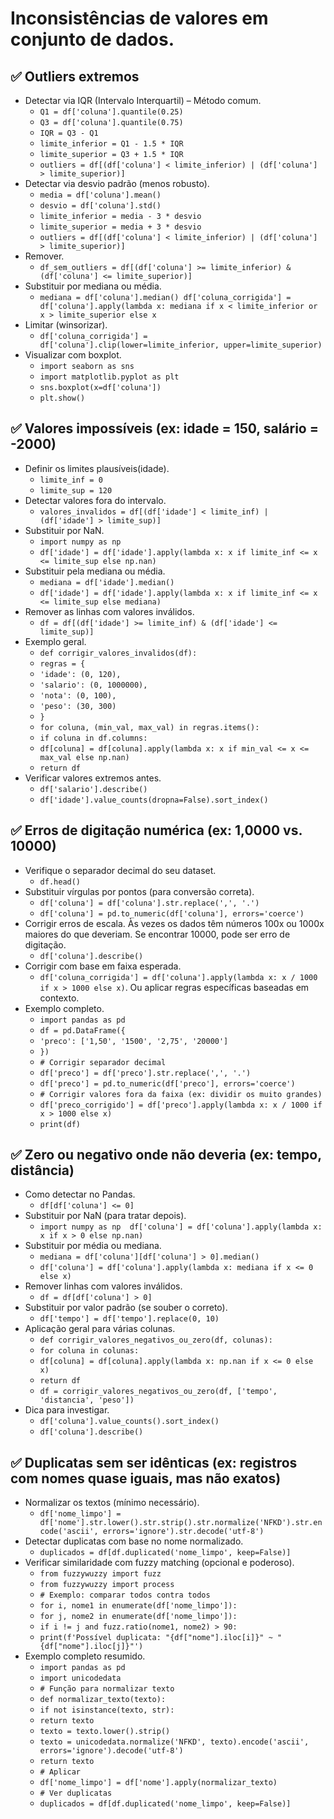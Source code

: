 # Inconsistências de valores em conjunto de dados.
## ✅ Outliers extremos
* Detectar via IQR (Intervalo Interquartil) – Método comum.
  * ```Q1 = df['coluna'].quantile(0.25)```
  * ```Q3 = df['coluna'].quantile(0.75)```
  * ```IQR = Q3 - Q1```
  * ```limite_inferior = Q1 - 1.5 * IQR```
  * ```limite_superior = Q3 + 1.5 * IQR```
  * ```outliers = df[(df['coluna'] < limite_inferior) | (df['coluna'] > limite_superior)]```
* Detectar via desvio padrão (menos robusto).
  * ```media = df['coluna'].mean()```
  * ```desvio = df['coluna'].std()```
  * ```limite_inferior = media - 3 * desvio```
  * ```limite_superior = media + 3 * desvio```
  * ```outliers = df[(df['coluna'] < limite_inferior) | (df['coluna'] > limite_superior)]```
* Remover.
  * ```df_sem_outliers = df[(df['coluna'] >= limite_inferior) & (df['coluna'] <= limite_superior)]```
* Substituir por mediana ou média.
  * ```mediana = df['coluna'].median() df['coluna_corrigida'] = df['coluna'].apply(lambda x: mediana if x < limite_inferior or x > limite_superior else x```
* Limitar (winsorizar).
  * ```df['coluna_corrigida'] = df['coluna'].clip(lower=limite_inferior, upper=limite_superior)```
* Visualizar com boxplot.
  * ```import seaborn as sns```
  * ```import matplotlib.pyplot as plt```
  * ```sns.boxplot(x=df['coluna'])```
  * ```plt.show()```
## ✅ Valores impossíveis (ex: idade = 150, salário = -2000)
* Definir os limites plausíveis(idade).
  * ```limite_inf = 0```
  * ```limite_sup = 120```
* Detectar valores fora do intervalo.
  * ```valores_invalidos = df[(df['idade'] < limite_inf) | (df['idade'] > limite_sup)]```
* Substituir por NaN.
  * ```import numpy as np```
  * ```df['idade'] = df['idade'].apply(lambda x: x if limite_inf <= x <= limite_sup else np.nan)```
* Substituir pela mediana ou média.
  * ```mediana = df['idade'].median()```
  * ```df['idade'] = df['idade'].apply(lambda x: x if limite_inf <= x <= limite_sup else mediana)```
* Remover as linhas com valores inválidos.
  * ```df = df[(df['idade'] >= limite_inf) & (df['idade'] <= limite_sup)]```
* Exemplo geral.
  * ```def corrigir_valores_invalidos(df):```
  * ```regras = {```
  * ```'idade': (0, 120),```
  * ```'salario': (0, 1000000),```
  * ```'nota': (0, 100),```
  * ```'peso': (30, 300)```
  * ```}```
  * ```for coluna, (min_val, max_val) in regras.items():```
  * ```if coluna in df.columns:```
  * ```df[coluna] = df[coluna].apply(lambda x: x if min_val <= x <= max_val else np.nan)```
  * ```return df```
* Verificar valores extremos antes.
  * ```df['salario'].describe()```
  * ```df['idade'].value_counts(dropna=False).sort_index()```
## ✅ Erros de digitação numérica (ex: 1,0000 vs. 10000)
* Verifique o separador decimal do seu dataset.
  * ```df.head()```
* Substituir vírgulas por pontos (para conversão correta).
  * ```df['coluna'] = df['coluna'].str.replace(',', '.')```
  * ```df['coluna'] = pd.to_numeric(df['coluna'], errors='coerce')```
* Corrigir erros de escala. Às vezes os dados têm números 100x ou 1000x maiores do que deveriam. Se encontrar 10000, pode ser erro de digitação.
  * ```df['coluna'].describe()```
* Corrigir com base em faixa esperada.
  * ```df['coluna_corrigida'] = df['coluna'].apply(lambda x: x / 1000 if x > 1000 else x)```. Ou aplicar regras específicas baseadas em contexto.
* Exemplo completo.
  * ```import pandas as pd```
  * ```df = pd.DataFrame({```
  * ```'preco': ['1,50', '1500', '2,75', '20000']```
  * ```})```
  * ```# Corrigir separador decimal```
  * ```df['preco'] = df['preco'].str.replace(',', '.')```
  * ```df['preco'] = pd.to_numeric(df['preco'], errors='coerce')```
  * ```# Corrigir valores fora da faixa (ex: dividir os muito grandes)```
  * ```df['preco_corrigido'] = df['preco'].apply(lambda x: x / 1000 if x > 1000 else x)```
  * ```print(df)```
## ✅ Zero ou negativo onde não deveria (ex: tempo, distância)
* Como detectar no Pandas.
  * ```df[df['coluna'] <= 0]```
* Substituir por NaN (para tratar depois).
  * ```import numpy as np  df['coluna'] = df['coluna'].apply(lambda x: x if x > 0 else np.nan)```
* Substituir por média ou mediana.
  * ```mediana = df['coluna'][df['coluna'] > 0].median()```
  * ```df['coluna'] = df['coluna'].apply(lambda x: mediana if x <= 0 else x)```
* Remover linhas com valores inválidos.
  * ```df = df[df['coluna'] > 0]```
* Substituir por valor padrão (se souber o correto).
  * ```df['tempo'] = df['tempo'].replace(0, 10)```
* Aplicação geral para várias colunas.
  * ```def corrigir_valores_negativos_ou_zero(df, colunas):```
  * ```for coluna in colunas:```
  * ```df[coluna] = df[coluna].apply(lambda x: np.nan if x <= 0 else x)```
  * ```return df```
  * ```df = corrigir_valores_negativos_ou_zero(df, ['tempo', 'distancia', 'peso'])```
* Dica para investigar.
  * ```df['coluna'].value_counts().sort_index()```
  * ```df['coluna'].describe()```
## ✅ Duplicatas sem ser idênticas (ex: registros com nomes quase iguais, mas não exatos)
* Normalizar os textos (mínimo necessário).
  * ```df['nome_limpo'] = df['nome'].str.lower().str.strip().str.normalize('NFKD').str.encode('ascii', errors='ignore').str.decode('utf-8')```
* Detectar duplicatas com base no nome normalizado.
  * ```duplicados = df[df.duplicated('nome_limpo', keep=False)]```
* Verificar similaridade com fuzzy matching (opcional e poderoso).
  * ```from fuzzywuzzy import fuzz```
  * ```from fuzzywuzzy import process```
  * ```# Exemplo: comparar todos contra todos```
  * ```for i, nome1 in enumerate(df['nome_limpo']):```
  * ```for j, nome2 in enumerate(df['nome_limpo']):```
  * ```if i != j and fuzz.ratio(nome1, nome2) > 90:```
  * ```print(f'Possível duplicata: "{df["nome"].iloc[i]}" ~ "{df["nome"].iloc[j]}"')```
* Exemplo completo resumido.
  * ```import pandas as pd```
  * ```import unicodedata```
  * ```# Função para normalizar texto```
  * ```def normalizar_texto(texto):```
  * ```if not isinstance(texto, str):```
  * ```return texto```
  * ```texto = texto.lower().strip()```
  * ```texto = unicodedata.normalize('NFKD', texto).encode('ascii', errors='ignore').decode('utf-8')```
  * ```return texto```
  * ```# Aplicar```
  * ```df['nome_limpo'] = df['nome'].apply(normalizar_texto)```
  * ```# Ver duplicatas```
  * ```duplicados = df[df.duplicated('nome_limpo', keep=False)]```
